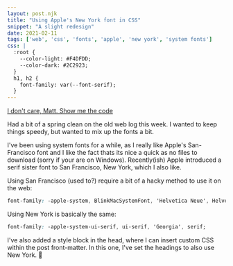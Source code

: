 ```yaml
---
layout: post.njk
title: "Using Apple's New York font in CSS"
snippet: "A slight redesign"
date: 2021-02-11
tags: ['web', 'css', 'fonts', 'apple', 'new york', 'system fonts']
css: |
  :root {
    --color-light: #F4DFDD;
    --color-dark: #2C2923;
  }
  h1, h2 {
    font-family: var(--font-serif);
  }
---
```


[I don't care, Matt. Show me the code](#code)

Had a bit of a spring clean on the old web log this week. I wanted to keep things speedy, but wanted to mix up the fonts a bit. 

I've been using system fonts for a while, as I really like Apple's San-Francisco font and I like the fact thats its nice a quick as no files to download (sorry if your are on Windows). Recently(ish) Apple introduced a serif sister font to San Francisco, New York, which I also like.

Using San Francisco (used to?) require a bit of a hacky method to use it on the web:

```css
font-family: -apple-system, BlinkMacSystemFont, 'Helvetica Neue', Helvetica, Arial, sans-serif;
```

<a id="code">Using New York is basically the same:</a>

```css
font-family: -apple-system-ui-serif, ui-serif, 'Georgia', serif;
```

I've also added a style block in the head, where I can insert custom CSS within the post front-matter. In this one, I've set the headings to also use New York. 🤝
